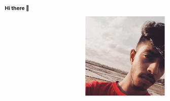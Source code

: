 ### Hi there 👋

<!--
**sxnju-1910/sxnju-1910** is a ✨ _special_ ✨ repository because its `README.md` (this file) appears on your GitHub profile.

Here are some ideas to get you started:

- 🔭 I’m currently working on ...
- 🌱 I’m currently learning ...
- 👯 I’m looking to collaborate on ...
- 🤔 I’m looking for help with ...
- 💬 Ask me about ...
- 📫 How to reach me: ...
- 😄 Pronouns: ...
- ⚡ Fun fact: ...
-->
<div align="center">
<img src="https://github.com/sxnju-1910/sxnju-1910/blob/main/images/IMG_20221029_231458_834.jpg" height="250" width="250" align="right">
  </div>
